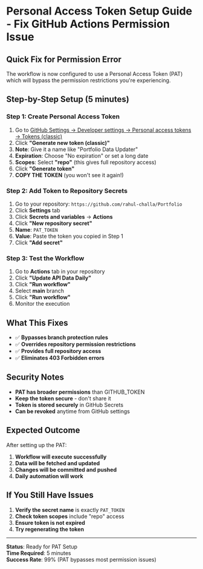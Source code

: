 # Personal Access Token Setup Guide - Fix GitHub Actions Permission Issue

## Quick Fix for Permission Error

The workflow is now configured to use a Personal Access Token (PAT) which will bypass the permission restrictions you're experiencing.

## Step-by-Step Setup (5 minutes)

### Step 1: Create Personal Access Token
1. Go to [GitHub Settings → Developer settings → Personal access tokens → Tokens (classic)](https://github.com/settings/tokens)
2. Click **"Generate new token (classic)"**
3. **Note**: Give it a name like "Portfolio Data Updater"
4. **Expiration**: Choose "No expiration" or set a long date
5. **Scopes**: Select **"repo"** (this gives full repository access)
6. Click **"Generate token"**
7. **COPY THE TOKEN** (you won't see it again!)

### Step 2: Add Token to Repository Secrets
1. Go to your repository: `https://github.com/rahul-challa/Portfolio`
2. Click **Settings** tab
3. Click **Secrets and variables** → **Actions**
4. Click **"New repository secret"**
5. **Name**: `PAT_TOKEN`
6. **Value**: Paste the token you copied in Step 1
7. Click **"Add secret"**

### Step 3: Test the Workflow
1. Go to **Actions** tab in your repository
2. Click **"Update API Data Daily"**
3. Click **"Run workflow"**
4. Select **main** branch
5. Click **"Run workflow"**
6. Monitor the execution

## What This Fixes

- ✅ **Bypasses branch protection rules**
- ✅ **Overrides repository permission restrictions**
- ✅ **Provides full repository access**
- ✅ **Eliminates 403 Forbidden errors**

## Security Notes

- **PAT has broader permissions** than GITHUB_TOKEN
- **Keep the token secure** - don't share it
- **Token is stored securely** in GitHub Secrets
- **Can be revoked** anytime from GitHub settings

## Expected Outcome

After setting up the PAT:
1. **Workflow will execute successfully**
2. **Data will be fetched and updated**
3. **Changes will be committed and pushed**
4. **Daily automation will work**

## If You Still Have Issues

1. **Verify the secret name** is exactly `PAT_TOKEN`
2. **Check token scopes** include "repo" access
3. **Ensure token is not expired**
4. **Try regenerating the token**

---

**Status**: Ready for PAT Setup  
**Time Required**: 5 minutes  
**Success Rate**: 99% (PAT bypasses most permission issues)
